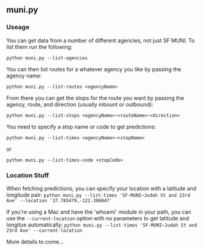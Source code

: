 ## muni.py

### Useage

You can get data from a number of different agencies, not just SF MUNI.  To list them run the following:

`python muni.py --list-agencies`


You can then list routes for a whatever agency you like by passing the agency name:

`python muni.py --list-routes <agencyName>`


From there you can get the stops for the route you want by passing the agency, route, and direction (usually inbount or outbound):

`python muni.py --list-stops <agencyName>~<routeName>~<direction>`


You need to specify a stop name or code to get predictions:

`python muni.py --list-times <agencyName>~<stopName>`

or

`python muni.py --list-times-code <stopCode>`


### Location Stuff

When fetching predictions, you can specify your location with a latitude and longitude pair:
`python muni.py --list-times 'SF-MUNI~Judah St and 23rd Ave' --location '37.785479,-122.396847'`

If you're using a Mac and have the 'whoami' module in your path, you can use the `--current-location` option with no parameters to get latitude and longitue  automatically:
`python muni.py --list-times 'SF-MUNI~Judah St and 23rd Ave' --current-location`


More details to come...
